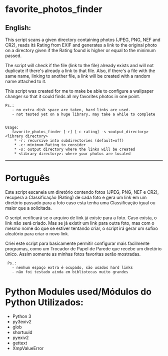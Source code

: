 # favorite_photos_finder

## English:

This script scans a given directory containing photos (JPEG, PNG, NEF and CR2),
reads itś Rating from EXIF and generates a link to the original photo
on a directory given if the Rating found is higher or equal to the minimum passed.

The script will check if the file (link to the file) already exists and will not 
duplicate if there's already a link to that file. Also, if there's a file with the
same name, linking to another file, a link will be created with a random name attached to it. 

This script was created for me to make be able to configure a wallpaper changer
so that it could finds all my favorites photos in one point.

    Ps.: 
       - no extra disk space are taken, hard links are used.
       - not tested yet on a huge library, may take a while to complete


    Usage: 
       favorite_photos_finder [-r] [-c rating] -s <output_directory> <library directory>
        * -r: recursive into subdirectories (default=off)
        * -c: minimum Rating to consider
        * -s: output directory where the links will be created
        * <library directory>: where your photos are located

-------------

# Português

Este script escaneia um diretório contendo fotos (JPEG, PNG, NEF e CR2), 
recupera a Classificação (Rating) de cada foto e gera um link em um diretório
passado para a foto caso esta tenha uma Classificação igual ou maior 
que a solicitada.

O script verificará se o arquivo de link já existe para a foto. Caso exista, o link
não será criado. Mas se já existir um link para outra foto, mas com o mesmo nome
do que se estiver tentando criar, o script irá gerar um sufixo aleatório para criar
o novo link. 

Criei este script para basicamente permitir configurar mais facilmente 
programas, como um Trocador de Papel de Parede que recebe um diretório 
único. Assim somente as minhas fotos favoritas serão mostradas. 

     Ps.: 
       - nenhum espaço extra é ocupado, são usados hard links
       - não foi testado ainda em bibliotecas muito grandes


# Python Modules used/Módulos do Python Utilizados:
   - Python 3
   - py3exiv2
   - glob
   - shortuuid
   - pyexiv2
   - gettext
   - XmpValueError